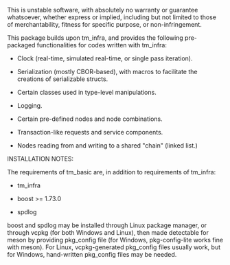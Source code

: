 This is unstable software, with absolutely no warranty or guarantee whatsoever, whether express or implied, including but not limited to those of merchantability, fitness for specific purpose, or non-infringement.

This package builds upon tm_infra, and provides the following pre-packaged functionalities for codes written with tm_infra:

* Clock (real-time, simulated real-time, or single pass iteration).

* Serialization (mostly CBOR-based), with macros to facilitate the creations of serializable structs.

* Certain classes used in type-level manipulations.

* Logging.

* Certain pre-defined nodes and node combinations.

* Transaction-like requests and service components.

* Nodes reading from and writing to a shared "chain" (linked list.)

INSTALLATION NOTES:

The requirements of tm_basic are, in addition to requirements of tm_infra:

* tm_infra

* boost >= 1.73.0

* spdlog

boost and spdlog may be installed through Linux package manager, or through vcpkg (for both Windows and Linux), then made detectable for meson by providing pkg_config file (for Windows, pkg-config-lite works fine with meson). For Linux, vcpkg-generated pkg_config files usually work, but for Windows, hand-written pkg_config files may be needed.
